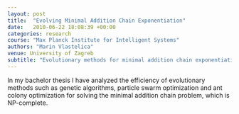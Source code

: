 ```yaml
---
layout: post
title:  "Evolving Minimal Addition Chain Exponentiation"
date:   2010-06-22 18:08:39 +00:00
categories: research
course: "Max Planck Institute for Intelligent Systems"
authors: "Marin Vlastelica"
venue: University of Zagreb
subtitle: "Evolutionary methods for minimal addition chain exponentiation"
---
```


In my bachelor thesis I have analyzed the efficiency of evolutionary methods such as genetic algorithms, particle swarm optimization and ant colony optimization for solving the minimal addition chain problem, which is NP-complete.